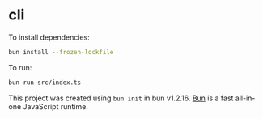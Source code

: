 # cli

To install dependencies:

```bash
bun install --frozen-lockfile
```

To run:

```bash
bun run src/index.ts
```

This project was created using `bun init` in bun v1.2.16. [Bun](https://bun.sh) is a fast all-in-one JavaScript runtime.
